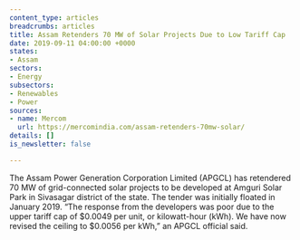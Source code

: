 ```yaml
---
content_type: articles
breadcrumbs: articles
title: Assam Retenders 70 MW of Solar Projects Due to Low Tariff Cap
date: 2019-09-11 04:00:00 +0000
states:
- Assam
sectors:
- Energy
subsectors:
- Renewables
- Power
sources:
- name: Mercom
  url: https://mercomindia.com/assam-retenders-70mw-solar/
details: []
is_newsletter: false

---
```

The Assam Power Generation Corporation Limited (APGCL) has retendered 70 MW of grid-connected solar projects to be developed at Amguri Solar Park in Sivasagar district of the state. The tender was initially floated in January 2019. “The response from the developers was poor due to the upper tariff cap of $0.0049 per unit, or kilowatt-hour (kWh). We have now revised the ceiling to $0.0056 per kWh,” an APGCL official said.
